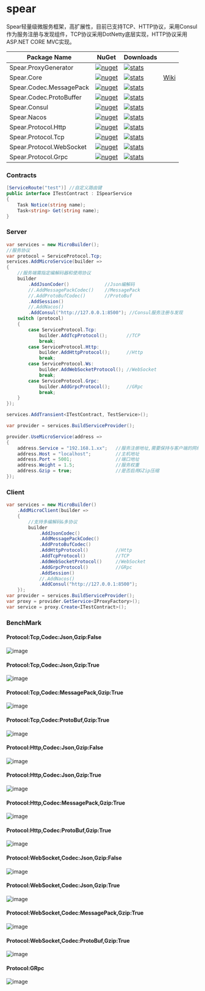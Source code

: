 # spear
Spear轻量级微服务框架，高扩展性，目前已支持TCP、HTTP协议，采用Consul作为服务注册与发现组件，TCP协议采用DotNetty底层实现，HTTP协议采用ASP.NET CORE MVC实现。

| Package Name |  NuGet | Downloads | |
|--------------|  ------- |  ---- | -- |
| Spear.ProxyGenerator | [![nuget](https://img.shields.io/nuget/v/Spear.ProxyGenerator.svg?style=flat-square)](https://www.nuget.org/packages/Spear.ProxyGenerator) | [![stats](https://img.shields.io/nuget/dt/Spear.ProxyGenerator.svg?style=flat-square)](https://www.nuget.org/stats/packages/Spear.ProxyGenerator?groupby=Version) |
| Spear.Core | [![nuget](https://img.shields.io/nuget/v/Spear.Core.svg?style=flat-square)](https://www.nuget.org/packages/Spear.Core) | [![stats](https://img.shields.io/nuget/dt/Spear.Core.svg?style=flat-square)](https://www.nuget.org/stats/packages/Spear.Core?groupby=Version) | [Wiki](https://github.com/shoy160/spear/wiki) |
| Spear.Codec.MessagePack | [![nuget](https://img.shields.io/nuget/v/Spear.Codec.MessagePack.svg?style=flat-square)](https://www.nuget.org/packages/Spear.Codec.MessagePack) | [![stats](https://img.shields.io/nuget/dt/Spear.Codec.MessagePack.svg?style=flat-square)](https://www.nuget.org/stats/packages/Spear.Codec.MessagePack?groupby=Version) | 
| Spear.Codec.ProtoBuffer | [![nuget](https://img.shields.io/nuget/v/Spear.Codec.ProtoBuffer.svg?style=flat-square)](https://www.nuget.org/packages/Spear.Codec.ProtoBuffer) | [![stats](https://img.shields.io/nuget/dt/Spear.Codec.ProtoBuffer.svg?style=flat-square)](https://www.nuget.org/stats/packages/Spear.Codec.ProtoBuffer?groupby=Version) | 
| Spear.Consul | [![nuget](https://img.shields.io/nuget/v/Spear.Consul.svg?style=flat-square)](https://www.nuget.org/packages/Spear.Consul) | [![stats](https://img.shields.io/nuget/dt/Spear.Consul.svg?style=flat-square)](https://www.nuget.org/stats/packages/Spear.Consul?groupby=Version) |
| Spear.Nacos | [![nuget](https://img.shields.io/nuget/v/Spear.Nacos.svg?style=flat-square)](https://www.nuget.org/packages/Spear.Nacos) | [![stats](https://img.shields.io/nuget/dt/Spear.Nacos.svg?style=flat-square)](https://www.nuget.org/stats/packages/Spear.Nacos?groupby=Version) |
| Spear.Protocol.Http | [![nuget](https://img.shields.io/nuget/v/Spear.Protocol.Http.svg?style=flat-square)](https://www.nuget.org/packages/Spear.Protocol.Http) | [![stats](https://img.shields.io/nuget/dt/Spear.Protocol.Http.svg?style=flat-square)](https://www.nuget.org/stats/packages/Spear.Protocol.Http?groupby=Version) |
| Spear.Protocol.Tcp | [![nuget](https://img.shields.io/nuget/v/Spear.Protocol.Tcp.svg?style=flat-square)](https://www.nuget.org/packages/Spear.Protocol.Tcp) | [![stats](https://img.shields.io/nuget/dt/Spear.Protocol.Tcp.svg?style=flat-square)](https://www.nuget.org/stats/packages/Spear.Protocol.Tcp?groupby=Version) |
| Spear.Protocol.WebSocket | [![nuget](https://img.shields.io/nuget/v/Spear.Protocol.WebSocket.svg?style=flat-square)](https://www.nuget.org/packages/Spear.Protocol.WebSocket) | [![stats](https://img.shields.io/nuget/dt/Spear.Protocol.WebSocket.svg?style=flat-square)](https://www.nuget.org/stats/packages/Spear.Protocol.WebSocket?groupby=Version) |
| Spear.Protocol.Grpc | [![nuget](https://img.shields.io/nuget/v/Spear.Protocol.Grpc.svg?style=flat-square)](https://www.nuget.org/packages/Spear.Protocol.Grpc) | [![stats](https://img.shields.io/nuget/dt/Spear.Protocol.Grpc.svg?style=flat-square)](https://www.nuget.org/stats/packages/Spear.Protocol.Grpc?groupby=Version) |

### Contracts
``` c#
[ServiceRoute("test")] //自定义路由键
public interface ITestContract : ISpearService
{
    Task Notice(string name);
    Task<string> Get(string name);
}
```
### Server
``` c#
var services = new MicroBuilder();
//服务协议
var protocol = ServiceProtocol.Tcp;
services.AddMicroService(builder =>
{
    //服务端需指定编解码器和使用协议
    builder
        .AddJsonCoder()             //Json编解码
        //.AddMessagePackCodec()    //MessagePack
        //.AddProtoBufCodec()       //ProtoBuf
        .AddSession()
        //.AddNacos()
        .AddConsul("http://127.0.0.1:8500"); //Consul服务注册与发现
    switch (protocol)
    {
        case ServiceProtocol.Tcp:
            builder.AddTcpProtocol();       //TCP
            break;
        case ServiceProtocol.Http:
            builder.AddHttpProtocol();      //Http
            break;
        case ServiceProtocol.Ws:
            builder.AddWebSocketProtocol(); //WebSocket
            break;
        case ServiceProtocol.Grpc:
            builder.AddGrpcProtocol();      //GRpc
            break;
    }
});

services.AddTransient<ITestContract, TestService>();

var provider = services.BuildServiceProvider();

provider.UseMicroService(address =>
{
    address.Service = "192.168.1.xx";   //服务注册地址,需要保持与客户端的网络访问
    address.Host = "localhost";         //主机地址
    address.Port = 5001;                //端口地址
    address.Weight = 1.5;               //服务权重
    address.Gzip = true;                //是否启用GZip压缩
});
```

### Client
``` c#
var services = new MicroBuilder()
    .AddMicroClient(builder =>
    {
        //支持多编解码&多协议
        builder
            .AddJsonCodec()
            .AddMessagePackCodec()
            .AddProtoBufCodec()
            .AddHttpProtocol()          //Http
            .AddTcpProtocol()           //TCP
            .AddWebSocketProtocol()     //WebSocket
            .AddGrpcProtocol()          //GRpc
            .AddSession()
            //.AddNacos()
            .AddConsul("http://127.0.0.1:8500");
    });
var provider = services.BuildServiceProvider();
var proxy = provider.GetService<IProxyFactory>();
var service = proxy.Create<ITestContract>();
```

### BenchMark
#### Protocol:Tcp,Codec:Json,Gzip:False
![image](docs/images/benchmark-0-0-0.png)

#### Protocol:Tcp,Codec:Json,Gzip:True
![image](docs/images/benchmark-0-0-1.png)

#### Protocol:Tcp,Codec:MessagePack,Gzip:True
![image](docs/images/benchmark-0-1-1.png)

#### Protocol:Tcp,Codec:ProtoBuf,Gzip:True
![image](docs/images/benchmark-0-2-1.png)

#### Protocol:Http,Codec:Json,Gzip:False
![image](docs/images/benchmark-1-0-0.png)

#### Protocol:Http,Codec:Json,Gzip:True
![image](docs/images/benchmark-1-0-1.png)

#### Protocol:Http,Codec:MessagePack,Gzip:True
![image](docs/images/benchmark-1-1-1.png)

#### Protocol:Http,Codec:ProtoBuf,Gzip:True
![image](docs/images/benchmark-1-2-1.png)

#### Protocol:WebSocket,Codec:Json,Gzip:False
![image](docs/images/benchmark-2-0-0.png)

#### Protocol:WebSocket,Codec:Json,Gzip:True
![image](docs/images/benchmark-2-0-1.png)

#### Protocol:WebSocket,Codec:MessagePack,Gzip:True
![image](docs/images/benchmark-2-1-1.png)

#### Protocol:WebSocket,Codec:ProtoBuf,Gzip:True
![image](docs/images/benchmark-2-2-1.png)

#### Protocol:GRpc
![image](docs/images/benchmark-4-0-0.png)
